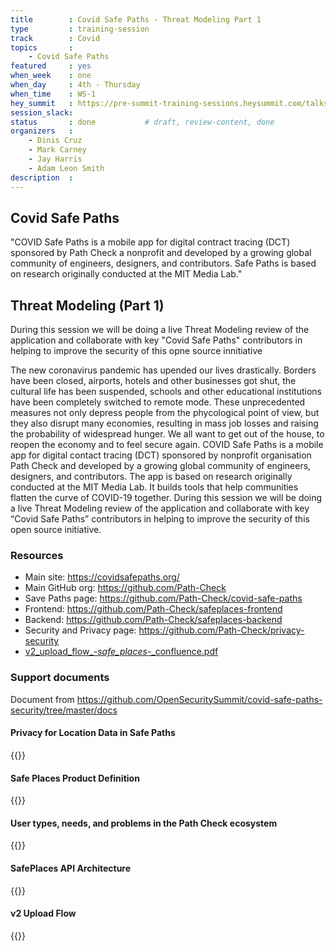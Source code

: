```yaml
---
title        : Covid Safe Paths - Threat Modeling Part 1
type         : training-session
track        : Covid
topics       :
    - Covid Safe Paths
featured     : yes
when_week    : one
when_day     : 4th - Thursday
when_time    : WS-1
hey_summit   : https://pre-summit-training-sessions.heysummit.com/talks/threat-modeling-on-covid-apps/
session_slack:
status       : done           # draft, review-content, done
organizers   : 
    - Dinis Cruz
    - Mark Carney
    - Jay Harris
    - Adam Leon Smith
description  : 
---
```


## Covid Safe Paths

"COVID Safe Paths is a mobile app for digital contract tracing (DCT) sponsored by Path Check a nonprofit and developed by a growing global community of engineers, designers, and contributors. Safe Paths is based on research originally conducted at the MIT Media Lab."

## Threat Modeling (Part 1)

During this session we will be doing a live Threat Modeling review of the application and collaborate with key "Covid Safe Paths" contributors in helping to improve the security of this opne source innitiative

The new coronavirus pandemic has upended our lives drastically. Borders have been closed, airports, hotels and other businesses got shut, the cultural life has been suspended, schools and other educational institutions have been completely switched to remote mode. These unprecedented measures not only depress people from the phycological point of view, but they also disrupt many economies, resulting in mass job losses and raising the probability of widespread hunger.
We all want to get out of the house, to reopen the economy and to feel secure again. COVID Safe Paths is a mobile app for digital contact tracing (DCT) sponsored by nonprofit organisation Path Check and developed by a growing global community of engineers, designers, and contributors. The app is based on research originally conducted at the MIT Media Lab. It builds tools that help communities flatten the curve of COVID-19 together.
During this session we will be doing a live Threat Modeling review of the application and collaborate with key “Covid Safe Paths” contributors in helping to improve the security of this open source initiative.

### Resources

 - Main site: https://covidsafepaths.org/
 - Main GitHub org: https://github.com/Path-Check
 - Save Paths page: https://github.com/Path-Check/covid-safe-paths
 - Frontend: https://github.com/Path-Check/safeplaces-frontend
 - Backend: https://github.com/Path-Check/safeplaces-backend
 - Security and Privacy page: https://github.com/Path-Check/privacy-security 
 - [v2_upload_flow_-_safe_places_-_confluence.pdf](https://os-summit.slack.com/files/U014V5N4RLL/F014PAGSZ6X/v2_upload_flow_-_safe_places_-_confluence.pdf)

### Support documents

Document from https://github.com/OpenSecuritySummit/covid-safe-paths-security/tree/master/docs

#### Privacy for Location Data in Safe Paths

{{<pdf src="https://raw.githubusercontent.com/OpenSecuritySummit/covid-safe-paths-security/master/docs/TEST-PrivacyforLocationDatainSafePaths-030620-1535.pdf">}}


#### Safe Places Product Definition

{{<pdf src="https://github.com/OpenSecuritySummit/covid-safe-paths-security/raw/master/docs/PROD-SafePlacesProductDefinition-030620-0756.pdf" >}}

#### User types, needs, and problems in the Path Check ecosystem

{{<pdf src="https://github.com/OpenSecuritySummit/covid-safe-paths-security/raw/master/docs/PROD-Usertypes%2Cneeds%2CandproblemsinthePathCheckecosystem-030620-0757.pdf" >}}

#### SafePlaces API Architecture

{{<pdf src="https://github.com/OpenSecuritySummit/covid-safe-paths-security/raw/master/docs/SA-SafePlacesAPIArchitecture-030620-0758.pdf" >}}

#### v2 Upload Flow

{{<pdf src="https://github.com/OpenSecuritySummit/covid-safe-paths-security/raw/master/docs/v2%20Upload%20Flow%20-%20Safe%20Places%20-%20Confluence.pdf" >}}
